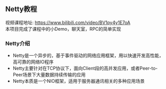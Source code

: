 ## Netty教程  
视频课程地址: https://www.bilibili.com/video/BV1py4y1E7oA  
本项目完成了课程中的小Demo，聊天室，RPC的简单实现

### Netty介绍
- Netty是一个异步的，基于事件驱动的网络应用框架，用以快速开发高性能，高可靠的网络IO程序
- Netty主要针对在TCP协议下，面向Client段的高并发应用，或者Peer-to-Peer场景下大量数据持续传输的应用
- Netty本质是一个NIO框架，适用于服务器通讯相关的多种应用场景
